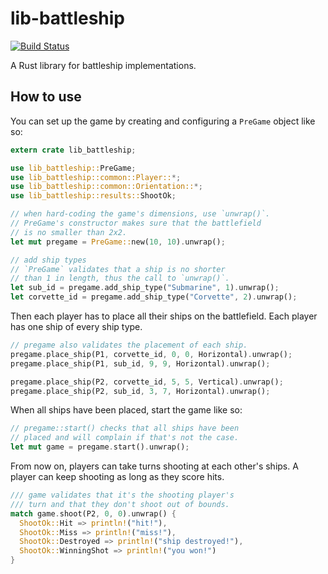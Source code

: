 # lib-battleship
[![Build Status](https://travis-ci.org/Leopard2A5/lib-battleship.svg?branch=master)](https://travis-ci.org/Leopard2A5/lib-battleship)

A Rust library for battleship implementations.

## How to use
You can set up the game by creating and configuring a `PreGame` object like so:
```rust
extern crate lib_battleship;

use lib_battleship::PreGame;
use lib_battleship::common::Player::*;
use lib_battleship::common::Orientation::*;
use lib_battleship::results::ShootOk;

// when hard-coding the game's dimensions, use `unwrap()`.
// PreGame's constructor makes sure that the battlefield
// is no smaller than 2x2.
let mut pregame = PreGame::new(10, 10).unwrap();

// add ship types
// `PreGame` validates that a ship is no shorter
// than 1 in length, thus the call to `unwrap()`.
let sub_id = pregame.add_ship_type("Submarine", 1).unwrap();
let corvette_id = pregame.add_ship_type("Corvette", 2).unwrap();
```

Then each player has to place all their ships on the battlefield. Each player has one ship of every ship type.

```rust
// pregame also validates the placement of each ship.
pregame.place_ship(P1, corvette_id, 0, 0, Horizontal).unwrap();
pregame.place_ship(P1, sub_id, 9, 9, Horizontal).unwrap();

pregame.place_ship(P2, corvette_id, 5, 5, Vertical).unwrap();
pregame.place_ship(P2, sub_id, 3, 7, Horizontal).unwrap();
```

When all ships have been placed, start the game like so:

```rust
// pregame::start() checks that all ships have been
// placed and will complain if that's not the case.
let mut game = pregame.start().unwrap();
```

From now on, players can take turns shooting at each other's ships. A player can keep shooting as long as they score hits.

```rust
/// game validates that it's the shooting player's
/// turn and that they don't shoot out of bounds.
match game.shoot(P2, 0, 0).unwrap() {
  ShootOk::Hit => println!("hit!"),
  ShootOk::Miss => println!("miss!"),
  ShootOk::Destroyed => println!("ship destroyed!"),
  ShootOk::WinningShot => println!("you won!")
}
```

